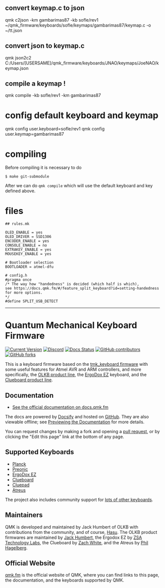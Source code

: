 
## convert keymap.c to json
qmk c2json -km gambarimas87 -kb sofle/rev1 ~/qmk_firmware/keyboards/sofle/keymaps/gambarimas87/keymap.c  -o ~/tt.json

## convert json to keymap.c
qmk json2c2 C:/Users/[USERSAME]/qmk_firmware/keyboards/JNAO/keymaps/JoeNAO/keymap.json

## compile a keymap !
qmk compile -kb sofle/rev1 -km gambarimas87

# config default keyboard and keymap
qmk config user.keyboard=sofle/rev1
qmk config user.keymap=gambarimas87

# compiling
Before compiling it is necessary to do 
```shell
$ make git-submodule
```
After we can do `qmk compile` which will use the default keyboard and key defined above.


# files
```text
## rules.mk

OLED_ENABLE = yes
OLED_DRIVER = SSD1306
ENCODER_ENABLE = yes
CONSOLE_ENABLE = no
EXTRAKEY_ENABLE = yes
MOUSEKEY_ENABLE = yes

# Bootloader selection
BOOTLOADER = atmel-dfu 
```

```text
# config.h
#pragma once
/* The way how "handedness" is decided (which half is which),
see https://docs.qmk.fm/#/feature_split_keyboard?id=setting-handedness
for more options.
*/
#define SPLIT_USB_DETECT
```


-------------
# Quantum Mechanical Keyboard Firmware

[![Current Version](https://img.shields.io/github/tag/qmk/qmk_firmware.svg)](https://github.com/qmk/qmk_firmware/tags)
[![Discord](https://img.shields.io/discord/440868230475677696.svg)](https://discord.gg/Uq7gcHh)
[![Docs Status](https://img.shields.io/badge/docs-ready-orange.svg)](https://docs.qmk.fm)
[![GitHub contributors](https://img.shields.io/github/contributors/qmk/qmk_firmware.svg)](https://github.com/qmk/qmk_firmware/pulse/monthly)
[![GitHub forks](https://img.shields.io/github/forks/qmk/qmk_firmware.svg?style=social&label=Fork)](https://github.com/qmk/qmk_firmware/)

This is a keyboard firmware based on the [tmk\_keyboard firmware](https://github.com/tmk/tmk_keyboard) with some useful features for Atmel AVR and ARM controllers, and more specifically, the [OLKB product line](https://olkb.com), the [ErgoDox EZ](https://ergodox-ez.com) keyboard, and the [Clueboard product line](https://clueboard.co).

## Documentation

* [See the official documentation on docs.qmk.fm](https://docs.qmk.fm)

The docs are powered by [Docsify](https://docsify.js.org/) and hosted on [GitHub](/docs/). They are also viewable offline; see [Previewing the Documentation](https://docs.qmk.fm/#/contributing?id=previewing-the-documentation) for more details.

You can request changes by making a fork and opening a [pull request](https://github.com/qmk/qmk_firmware/pulls), or by clicking the "Edit this page" link at the bottom of any page.

## Supported Keyboards

* [Planck](/keyboards/planck/)
* [Preonic](/keyboards/preonic/)
* [ErgoDox EZ](/keyboards/ergodox_ez/)
* [Clueboard](/keyboards/clueboard/)
* [Cluepad](/keyboards/clueboard/17/)
* [Atreus](/keyboards/atreus/)

The project also includes community support for [lots of other keyboards](/keyboards/).

## Maintainers

QMK is developed and maintained by Jack Humbert of OLKB with contributions from the community, and of course, [Hasu](https://github.com/tmk). The OLKB product firmwares are maintained by [Jack Humbert](https://github.com/jackhumbert), the Ergodox EZ by [ZSA Technology Labs](https://github.com/zsa), the Clueboard by [Zach White](https://github.com/skullydazed), and the Atreus by [Phil Hagelberg](https://github.com/technomancy).

## Official Website

[qmk.fm](https://qmk.fm) is the official website of QMK, where you can find links to this page, the documentation, and the keyboards supported by QMK.
